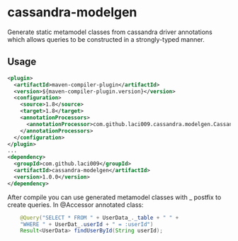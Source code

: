 # cassandra-modelgen
Generate static metamodel classes from cassandra driver annotations which allows queries  to be constructed in a strongly-typed manner.

## Usage
```xml
<plugin>
  <artifactId>maven-compiler-plugin</artifactId>
  <version>${maven-compiler-plugin.version}</version>
  <configuration>
    <source>1.8</source>
    <target>1.8</target>
    <annotationProcessors>
      <annotationProcessor>com.github.laci009.cassandra.modelgen.CassandraModelProcessor</annotationProcessor>
    </annotationProcessors>
  </configuration>
</plugin>
...
<dependency>
  <groupId>com.github.laci009</groupId>
  <artifactId>cassandra-modelgen</artifactId>
  <version>1.0.0</version>
</dependency>

```

After compile you can use generated metamodel classes with _ postfix to create queries.
In @Accessor annotated class:
```java
    @Query("SELECT * FROM " + UserData_._table + " " +
    "WHERE " + UserDat_.userId + " = :userId")
    Result<UserData> findUserById(String userId);
```
